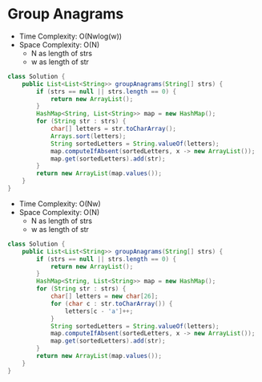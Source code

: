 # Group Anagrams

- Time Complexity: O(Nwlog(w))
- Space Complexity: O(N)
  - N as length of strs
  - w as length of str

```java
class Solution {
    public List<List<String>> groupAnagrams(String[] strs) {
        if (strs == null || strs.length == 0) {
            return new ArrayList();
        }
        HashMap<String, List<String>> map = new HashMap();
        for (String str : strs) {
            char[] letters = str.toCharArray();
            Arrays.sort(letters);
            String sortedLetters = String.valueOf(letters);
            map.computeIfAbsent(sortedLetters, x -> new ArrayList());
            map.get(sortedLetters).add(str);
        }
        return new ArrayList(map.values());
    }
}
```

- Time Complexity: O(Nw)
- Space Complexity: O(N)
  - N as length of strs
  - w as length of str

```java
class Solution {
    public List<List<String>> groupAnagrams(String[] strs) {
        if (strs == null || strs.length == 0) {
            return new ArrayList();
        }
        HashMap<String, List<String>> map = new HashMap();
        for (String str : strs) {
            char[] letters = new char[26];
            for (char c : str.toCharArray()) {
                letters[c - 'a']++;
            }
            String sortedLetters = String.valueOf(letters);
            map.computeIfAbsent(sortedLetters, x -> new ArrayList());
            map.get(sortedLetters).add(str);
        }
        return new ArrayList(map.values());
    }
}
```